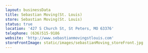 ```yaml
---
layout: businessData
title: Sebastian Moving(St. Louis)
store: Sebastian Moving(St. Louis)
status: true
location: '427 S Church St, St Peters, MO 63376'
telephone: (636)515-9186
website: 'http://www.sebastianmovingstlouis.com'
storeFrontImage: static/images/sebastianMoving_storeFront.jpg
---
```


